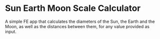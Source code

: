 # Sun Earth Moon Scale Calculator

A simple FE app that calculates the diameters of the Sun, the Earth and the Moon, as well as the distances between them, for any value provided as input.
